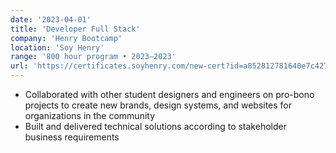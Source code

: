 ```yaml
---
date: '2023-04-01'
title: 'Developer Full Stack'
company: 'Henry Bootcamp'
location: 'Soy Henry'
range: '800 hour program • 2023–2023'
url: 'https://certificates.soyhenry.com/new-cert?id=a852812781640e7c427a44651231c5645bee5b0ec5213641433a39fe3f0bdbdc'
---
```


- Collaborated with other student designers and engineers on pro-bono projects to create new brands, design systems, and websites for organizations in the community
- Built and delivered technical solutions according to stakeholder business requirements
